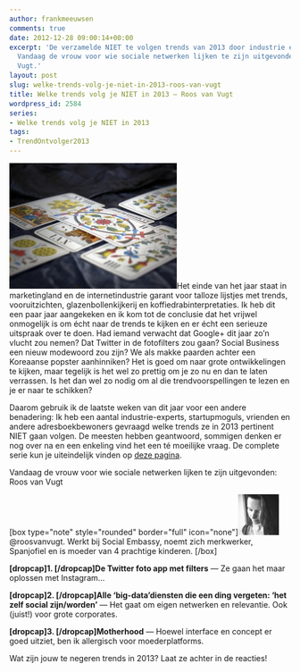 ```yaml
---
author: frankmeeuwsen
comments: true
date: 2012-12-28 09:00:14+00:00
excerpt: 'De verzamelde NIET te volgen trends van 2013 door industrie experts en vooruitkijkers.
  Vandaag de vrouw voor wie sociale netwerken lijken te zijn uitgevonden: Roos van
  Vugt.'
layout: post
slug: welke-trends-volg-je-niet-in-2013-roos-van-vugt
title: Welke trends volg je NIET in 2013 – Roos van Vugt
wordpress_id: 2584
series:
- Welke trends volg je NIET in 2013
tags:
- TrendOntvolger2013
---
```


![](../images/uploadimages/tarot-shutterstock_2120576-300x225.jpg)Het einde van het jaar staat in marketingland en de internetindustrie garant voor talloze lijstjes met trends, vooruitzichten, glazenbollenkijkerij en koffiedrabinterpretaties. Ik heb dit een paar jaar aangekeken en ik kom tot de conclusie dat het vrijwel onmogelijk is om écht naar de trends te kijken en er écht een serieuze uitspraak over te doen. Had iemand verwacht dat Google+ dit jaar zo’n vlucht zou nemen? Dat Twitter in de fotofilters zou gaan? Social Business een nieuw modewoord zou zijn? We als makke paarden achter een Koreaanse popster aanhinniken? Het is goed om naar grote ontwikkelingen te kijken, maar tegelijk is het wel zo prettig om je zo nu en dan te laten verrassen. Is het dan wel zo nodig om al die trendvoorspellingen te lezen en je er naar te schikken?

Daarom gebruik ik de laatste weken van dit jaar voor een andere benadering: Ik heb een aantal industrie-experts, startupmoguls, vrienden en andere adresboekbewoners gevraagd welke trends ze in 2013 pertinent NIET gaan volgen. De meesten hebben geantwoord, sommigen denken er nog over na en een enkeling vind het een té moeilijke vraag. De complete serie kun je uiteindelijk vinden op [deze pagina](http://incredibleadventure.nl/tag/trendontvolger2013/).

Vandaag de vrouw voor wie sociale netwerken lijken te zijn uitgevonden: Roos van Vugt
<!-- more -->
[box type="note" style="rounded" border="full" icon="none"]![](../images/uploadimages/roos-e1356558755145.png)@roosvanvugt. Werkt bij Social Embassy, noemt zich merkwerker, Spanjofiel en is moeder van 4 prachtige kinderen.
[/box]





**[dropcap]1. [/dropcap]De Twitter foto app met filters** — Ze gaan het maar oplossen met Instagram…



**[dropcap]2. [/dropcap]Alle ‘big-data’diensten die een ding vergeten: ‘het zelf social zijn/worden’** — Het gaat om eigen netwerken en relevantie. Ook (juist!) voor grote corporates.



**[dropcap]3. [/dropcap]Motherhood** — Hoewel interface en concept er goed uitziet, ben ik allergisch voor moederplatforms.



Wat zijn jouw te negeren trends in 2013? Laat ze achter in de reacties!

